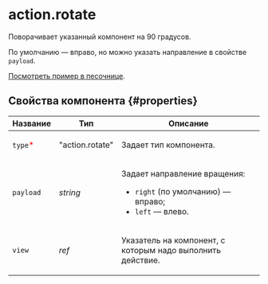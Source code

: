 # action.rotate

Поворачивает указанный компонент на 90 градусов.

По умолчанию — вправо, но можно указать направление в свойстве `payload`.

[Посмотреть пример в песочнице](https://clck.ru/T9arg).

## Свойства компонента {#properties}

| Название                                 | Тип             | Описание                                                                                                      |
| ---------------------------------------- | --------------- | ------------------------------------------------------------------------------------------------------------- |
| `type`<span style="color: red">\*</span> | "action.rotate" | <p>Задает тип компонента.</p>                                                                                 |
| `payload`                                | _string_        | <p>Задает направление вращения:</p><ul><li>`right` (по умолчанию) — вправо;</li><li>`left` — влево.</li></ul> |
| `view`                                   | _ref_           | <p>Указатель на компонент, с которым надо выполнить действие.</p>                                             |
